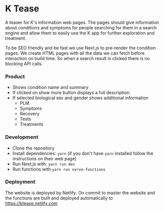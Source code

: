 # K Tease

A teaser for K's information web pages. The pages should give information about conditions and symptoms for people searching for them in a search engine and allow them to easily use the K app for further exploration and treatment.

To be SEO friendly and be fast we use Next.js to pre-render the condition pages. We create HTML pages with all the data we can fetch before interaction on build time. So when a search result is clicked there is no blocking API calls.

### Product

- Shows condition name and summary
- If clicked on show more button displays a full description.
- If selected biological sex and gender shows additional information
  - PLM
  - Symptoms
  - Recovery
  - Tests
  - Treatments

### Development

- Clone the repository
- Install dependencies: `yarn` (if you don't have `yarn` installed follow the instructions on their web page)
- Run Next.js with: `yarn run dev`
- Run functions with `yarn run serve-functions`

### Deployment

The website is deployed by Netlify. On commit to master the website and the functions are built and deployed automatically to https://ktease.netlify.com
